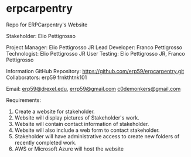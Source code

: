 # erpcarpentry
Repo for ERPCarpentry's Website

Stakeholder: Elio Pettigrosso 

Project Manager: Elio Pettigrosso JR
Lead Developer: Franco Pettigrosso
Technologist: Elio Pettigrosso JR
User Testing: Elio Pettigrosso JR, Franco Pettigrosso

Information
GitHub Repository: https://github.com/erp59/erpcarpentry.git
Collaborators:  erp59
                frnkthtnk101
                
Email:  erp59@drexel.edu, errp59@gmail.com 
        c0demonkers@gmail.com

Requirements:
1. Create a website for stakeholder.
2. Website will display pictures of Stakeholder's work.
3. Website will contain contact information of stakeholder.
4. Website will also include a web form to contact stakeholder. 
5. Stakeholder will have administrative access to create new folders of recently completed work.
6. AWS or Microsoft Azure will host the website
